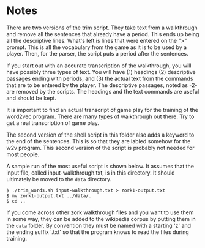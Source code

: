 # Notes

There are two versions of the trim script. They take text from a walkthrough and remove all the sentences that already have a period. This ends up being all the descriptive lines. What's left is lines that were entered on the ">" prompt. This is all the vocabulary from the game as it is to be used by a player. Then, for the parser, the script puts a period after the sentences.

If you start out with an accurate transcription of the walkthrough, you will have possibly three types of text. You will have (1) headings (2) descriptive passages ending with periods, and (3) the actual text from the commands that are to be entered by the player. The descriptive passages, noted as -2- are removed by the scripts. The headings and the text commands are useful and should be kept. 

It is important to find an actual transcript of game play for the training of the word2vec program. There are many types of walkthrough out there. Try to get a real transcription of game play.

The second version of the shell script in this folder also adds a keyword to the end of the sentences. This is so that they are labled somehow for the w2v program. This second version of the script is probably not needed for most people.

A sample run of the most useful script is shown below. It assumes that the input file, called input-walkthrough.txt, is in this directory. It should ultimately be moved to the `data` directory.
````
$ ./trim_words.sh input-walkthrough.txt > zork1-output.txt
$ mv zork1-output.txt ../data/.
$ cd ..
````
If you come across other zork walkthrough files and you want to use them in some way, they can be added to the wikipedia corpus by putting them in the `data` folder. By convention they must be named with a starting 'z' and the ending suffix '.txt' so that the program knows to read the files during training.
